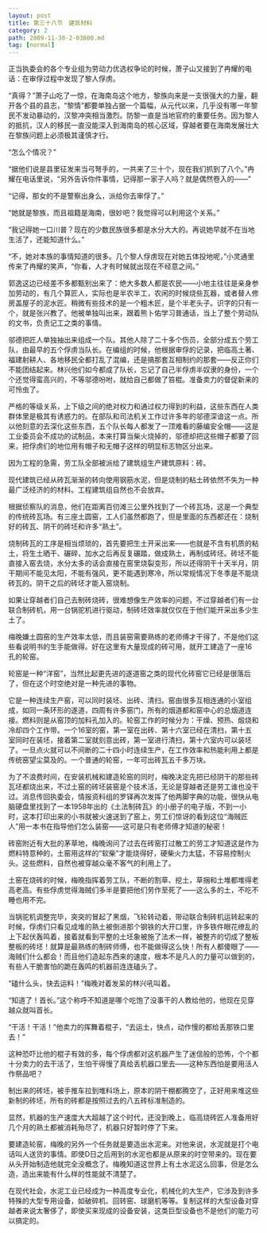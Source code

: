 ```yaml
---
layout: post
title: 第三十八节　建筑材料
category: 2
path: 2009-11-30-2-03800.md
tag: [normal]
---
```


正当执委会的各个专业组为劳动力优选权争论的时候，萧子山又接到了冉耀的电话：在审俘过程中发现了黎人俘虏。

“真得？”萧子山吃了一惊，在海南岛这个地方，黎族向来是一支很强大的力量，翻开各个县的县志，“黎情”都要单独占据一个篇幅，从元代以来，几乎没有哪一年黎民不发动暴动的，汉黎冲突相当激烈。防黎一直是当地官府的重要任务。因为黎人的抵抗，汉人的移民一直没能深入到海南岛的核心区域，穿越者要在海南发展壮大在黎族问题上必须极其谨慎才行。

“怎么个情况？”

“据他们说是县里征发来当弓弩手的，一共来了三十个，现在我们抓到了八个。”冉耀在电话里说，“另外告诉你件事情，记得那一家子人吗？就是偶然卷入的――”

“记得，那女的不是警察出身么，派给你去审俘了。”

“她就是黎族，而且祖籍是海南，很妙吧？我觉得可以利用这个关系。”

“我记得她一口川普？现在的少数民族很多都是水分大大的。再说她早就不在当地生活了，还能知道什么。”

“不，她对本族的事情知道的很多。几个黎人俘虏现在对她五体投地呢，”小灵通里传来了冉耀的笑声，“你看，人才有时候就出现在不经意之间。”

郭逸这边已经差不多都甄别出来了：绝大多数人都是农民――小地主往往是亲身参加劳动的，有几个算匠人，实际也是半农半工，农闲的时候烧些瓦器，或者替人修房盖屋子的泥水匠。稍微有些技术的是一个粗木匠，是个半老头子。识字的只有一个，就是张兴教了。他被单独叫出来，跟着熊卜佑学习普通话，当上了整个劳动队的文书，负责记工之类的事情。

邬德把匠人单独抽出来组成一个队。其他人除了二十多个伤员，全部分成五个劳工队，由最早的五个俘虏当队长。在编组的时候，他根据审俘的记录，把临高土著、福建射耕人、各地移民全都打乱了混编，还是搞那套互相制约的那套――反正你们不能团结起来。林兴他们如今都成了队长，忘记了自己半俘虏半奴隶的身份，一个个还觉得蛮高兴的，不等邬德吩咐，就给自己都做了笞棍。准备卖力的督促新来的可怜虫了。

严格的等级关系，上下级之间的绝对权力和通过权力得到的利益，这些东西在人类群体里是极其有诱惑力的。在部队和司法机关工作过许多年的邬德深谙这一点。所以他刻意的去深化这些东西，五个队长每人都发了一顶难看的藤编安全帽――这是工业委员会不成功的试制品，本来打算当柴火烧掉的，邬德却把这些帽子都要了回来，把俘虏们的地位用有帽子和无帽子这样的明显标志物区分出来。

因为工程的急需，劳工队全部被派给了建筑组生产建筑原料：砖。

现代建筑已经从砖瓦渐渐的转向使用钢筋水泥，但是烧制的粘土砖依然不失为一种最广泛经济的的材料。工程建筑组自然也不会放弃。

根据侦察队的消息，他们在距离百仞滩三公里外找到了一个砖瓦场，这是一个典型的传统砖瓦场。有三座土圆窑，工人们虽然都跑了，但是里面的东西都还在：烧制好的砖瓦、阴干的砖坯和许多“熟土”。

烧制砖瓦的工序是相当烦琐的，首先要把生土开采出来――也就是不含有机质的粘土，将生土晒干、碾碎，加水之后再反复碾踏，做成熟土，再制成砖坯。砖坯不能直接入窑去烧，水分太多的话会直接在窑里烧裂变形，所以还得阴干十天半月，阴干期间不能见太阳，不能有强风，更不能遇到寒冷，所以常规情况下冬季是不能烧砖瓦的。阴干之后的砖坯才能入窑烧制。

如果让穿越者们自己去制砖烧砖，很难想像生产效率的问题，不过穿越者们有一台联合制砖机，用一台锅驼机进行驱动，制砖坯效率就仅仅在于他们能开采出多少生土了。

梅晚嫌土圆窑的生产效率太低，而且装窑需要熟练的老师傅才干得了，不是他们这些看说明书的生手能做得。好在这里有大量现成的砖可用，就开工建造了一座16孔的轮窑。

轮窑是一种“洋窑”，当然比起更先进的遂道窑之类的现代化砖窑它已经是很落后了，但在这个时空绝对是一种先进的事物。

它是一种连续生产窑，可以同时装坯、出砖、清扫。窑由很多互相连通的小室组成，如同一条环形的遂道，四周有许多窑门，所有的烟道都和窑中心的总烟道连接。燃料则是从窑顶的加料孔加入的。轮窑工作的时候分为：干燥、预热、煅烧和冷却四个工作带。一个16室的窑，第一室在出砖、第十六室已经在清扫，第十五室同时在装坯，接着第二室就刻意出砖，第一室进行清扫，第十六室内可以装坯了。一旦点火就可以不间断的二十四小时连续生产，在工作效率和热能利用上都是传统窑望尘莫及的。一个普通的轮窑，一年可出砖瓦五千多万块。

为了不浪费时间，在安装机械和建造轮窑的同时，梅晚决定先把已经阴干的那些砖瓦坯都烧出来，不过土窑的砖坯装窑是个技术活，无论是穿越者还是劳工谁也没干过。消息传回执委会，情报资料组的罗铎再次发挥了他两脚字典的功能，很快从电脑硬盘里找到了一本1958年出的《土法制砖瓦》的小册子的电子版，不到一小时，这本打印出来的小书就被火速送到了窑上，劳工们惊讶的看到这位“海贼匠人”用一本书在指导他们怎么装窑――这可是只有老师傅才知道的秘密！

砖窑附近有大批的茅草地，梅晚询问了过去在砖窑打过散工的劳工才知道这是作为燃料特意种的，土窑用这样的“软柴”才能烧得好，硬柴火力太猛，不容易控制火头。这些燃料，自然也被穿越众毫不客气的利用上了。

土窑在烧砖的时候，梅晚指挥着劳工队，不断的割草、挖土，草捆和土堆都堆得老高老高。有些俘虏觉得海贼们多半是要把他们劳作至死了――这么多的土，不吃不睡也用不完。

当锅驼机调整完毕，突突的冒起了黑烟，飞轮转动着，带动联合制砖机运转起来的时候，俘虏们只看见成堆的熟土被倒进那个钢铁的大开口里，许多铁件眼花缭乱的上下起伏轰鸣着，接着就看到平整的土坯象被施了法术一样，被整齐的切成了整板整板的砖坯！就算是最熟练的制砖师傅，也不能做得这么快！所有人都傻眼了――海贼们什么都会！而且他们造起东西来的速度，根本不是凡人的力量可以做到的，有些人干脆害怕的跪在轰鸣的机器前连连磕头了。

“磕什么头，快去运料！”梅晚对着发呆的林兴吼叫着。

“知道了！首长。”这个称呼不知道是哪个吃饱了没事干的人教给他的，他现在见穿越众就叫首长。

“干活！干活！”他卖力的挥舞着棍子，“去运土，快点，动作慢的都给丢那铁口里去！”

这种恐吓比他的棍子有效的多，每个俘虏都对这机器产生了迷信般的恐怖，个个都十分卖力的去干活了，生怕干得慢了真给丢机器口里去――这种东西怕是要用活人作祭品吧？

制出来的砖坯，被手推车拉到堆料场上，原本的阴干棚都腾空了，正好用来堆这些新制的砖坯，所有的砖都是按照过去的八五砖标准制造的。

显然，机器的生产速度大大超越了这个时代，还没到晚上，临高烧砖匠人准备用好几个月的熟土都被消耗殆尽了，机器只好暂时停了下来。

要建造轮窑，梅晚的另外一个任务就是要造出水泥来。对他来说，水泥就是打个电话叫人送货的事情。即使D日之后用到的水泥也都是从原来的时空带来的。现在要从头开始制造他就完全没概念了。梅晚知道这世界上有土水泥这么回事，但是怎么造，造出来能有什么样的性能就不清楚了。

在现代社会，水泥工业已经成为一种高度专业化，机械化的大生产，它涉及到许多特殊的大型专用设备，如破碎机、回转窑、球磨机等等。复制这样的大型设备对穿越者来说太奢侈了，即使买来现成的设备安装，这类巨型设备也不是他们的能力可以搞定的。
